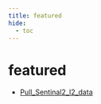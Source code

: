 ```yaml
---
title: featured
hide:
  - toc
---
```


# featured

- [Pull_Sentinal2_l2_data](/data-library/Pull_Sentinal2_l2_data/)  
  <small></small>